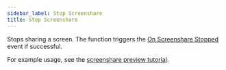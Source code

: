 ```yaml
---
sidebar_label: Stop Screenshare
title: Stop Screenshare
---
```

Stops sharing a screen. The function triggers the [On Screenshare Stopped](../Events/on-screenshare-stopped) event if successful.

For example usage, see the [screenshare preview tutorial](../../tutorial/screenshare-preview).
